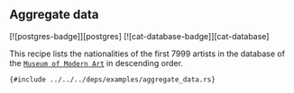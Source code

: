 ## Aggregate data

[![postgres-badge]][postgres] [![cat-database-badge]][cat-database]

This recipe lists the nationalities of the first 7999 artists in the database of the [`Museum of Modern Art`] in descending order.

```rust,editable,no_run
{#include ../../../deps/examples/aggregate_data.rs}
```

[`Museum of Modern Art`]: https://github.com/MuseumofModernArt/collection/blob/master/Artists.csv
